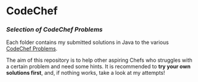 # CodeChef
### *Selection of CodeChef Problems*

Each folder contains my submitted solutions in Java to the various [CodeChef Problems](https://www.codechef.com/practice). 

The aim of this repository is to help other aspiring Chefs who struggles with a certain problem and need some hints. 
It is recommended to **try your own solutions first**, and, if nothing works, take a look at my attempts! 